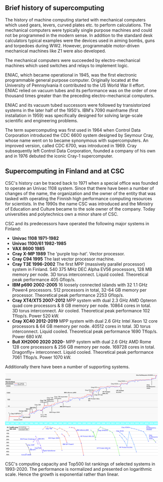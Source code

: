 ## Brief history of supercomputing

The history of machine computing started with mechanical computers which used gears, levers, curved plates etc. to perform calculations. The mechanical computers were typically single purpose machines and could not be programmed in the modern sense. In addition to the standard desk calculators typical examples were the devices used in aiming bombs, guns and torpedoes during WW2. However, programmable motor-driven mechanical machines like Z1 were also developed.

The mechanical computers were succeeded by electro-mechanical machines which used switches and relays to implement logic.

ENIAC, which became operational in 1945, was the first electronic programmable general purpose computer. Originally located at the University of Pennsylvania it contributed to the US World War II effort. ENIAC relied on vacuum tubes and its performance was on the order of one thousand times greater than the preceding electro-mechanical computers.

ENIAC and its vacuum tubed successors were followed by transistorized systems in the later half of the 1950's. IBM's 7090 mainframe (first installation in 1959) was specifically designed for solving large-scale scientific and engineering problems.

The term supercomputing was first used in 1964 when Control Data Corporation introduced the CDC 6600 system designed by Seymour Cray, whose name went on to became synonymous with supercomputers. An improved version, called CDC 6700, was introduced in 1969. Cray subsequently left Control Data Corporation, founded a company of his own and in 1976 debuted the iconic Cray-1 supercomputer.

## Supercomputing in Finland and at CSC

CSC's history can be traced back to 1971 when a special office was founded to operate an Univac 1108 system. Since that there have been a number of changes of the name, the organization and the owner of the entity that was tasked with operating the Finnish high performance computing resources for scientists. In the 1990s the name CSC was introduced and the Ministry of Education and Culture became to the sole owner of the company. Today universities and polytechnics own a minor share of CSC.

CSC and its predecessors have operated the following major systems in Finland:

- **Univac 1108 1971-1982**
- **Univac 1100/61 1982-1985**
- **VAX 8600 1985**
- **Cray X-MP 1989**
The 'purple top-hat'. Vector processor.
- **Cray C94 1995**
The last vector processor machine.
- **Cray T3E 1996-2002**
The first MPP (massively parallel processor) system in Finland. 540 375 MHz DEC Alpha EV56 processors, 128 MB memory per node. 3D torus interconnect. Liquid cooled. Theoretical peak performance 405 Gflop/s.
- **IBM p690 2002-2005**
16 loosely connected islands with 32 1.1 GHz Power4 processors. 512 processors in total, 32-64 GB memory per processor. Theoretical peak performance 2253 Gflop/s.
- **Cray XT4/XT5 2007-2012**
MPP system with dual 2.3 GHz AMD Opteron quad core processors & 8 GB memory per node. 10864 cores in total. 3D torus interconnect. Air cooled. Theoretical peak performance 102 Tflop/s. Power 520 kW.
- **Cray XC40 2012-2019**
MPP system with dual 2.6 GHz Intel Xeon 12 core processors & 64 GB memory per node. 40512 cores in total. 3D torus interconnect. Liquid cooled. Theoretical peak performance 1690 Tflop/s. Power 680 kW.
- **Bull XH2000 2020 2020-**
MPP system with dual 2.6 GHz AMD Rome 128 core processors & 256 GB memory per node. 169728 cores in total. Dragonfly+ interconnect. Liquid cooled. Theoretical peak performance 7061 Tflop/s. Power 1070 kW.
    
 Additionally there have been a number of supporting systems.
 
 ![](images/CSC_Capacity_21b.jpg)
 
CSC's computing capacity and Top500 list rankings of selected systems in 1993-2020. The performance is normalized and presented on logarithmic scale. Hence the growth is exponential rather than linear.
